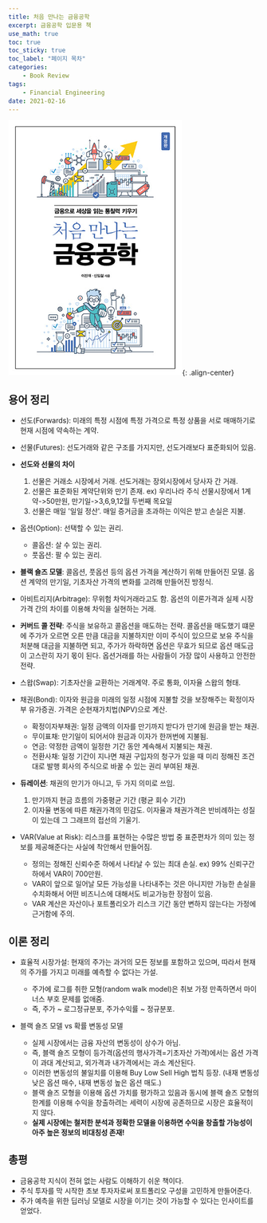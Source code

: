```yaml
---
title: 처음 만나는 금융공학
excerpt: 금융공학 입문용 책
use_math: true
toc: true
toc_sticky: true
toc_label: "페이지 목차"
categories: 
    - Book Review
tags: 
    - Financial Engineering
date: 2021-02-16
---
```


![책 표지](/assets/images/0007/처음_만나는_금융공학_표지.jpg){: .align-center}  


## 용어 정리
- 선도(Forwards): 미래의 특정 시점에 특정 가격으로 특정 상품을 서로 매매하기로 현재 시점에 약속하는 계약.
- 선물(Futures): 선도거래와 같은 구조를 가지지만, 선도거래보다 표준화되어 있음.  

- **선도와 선물의 차이**  
  1) 선물은 거래소 시장에서 거래. 선도거래는 장외시장에서 당사자 간 거래.
  2) 선물은 표준화된 계약단위와 만기 존재. ex) 우리나라 주식 선물시장에서 1계약->50만원, 만기일->3,6,9,12월 두번째 목요일
  3) 선물은 매일 '일일 정산'. 매일 증거금을 초과하는 이익은 받고 손실은 지불.

- 옵션(Option): 선택할 수 있는 권리.
  - 콜옵션: 살 수 있는 권리.
  - 풋옵션: 팔 수 있는 권리.

- **블랙 숄즈 모델**: 콜옵션, 풋옵션 등의 옵션 가격을 계산하기 위해 만들어진 모델. 옵션 계약의 만기일, 기초자산 가격의 변화를 고려해 만들어진 방정식.

- 아비트리지(Arbitrage): 무위험 차익거래라고도 함. 옵션의 이론가격과 실제 시장가격 간의 차이를 이용해 차익을 실현하는 거래.

- **커버드 콜 전략**: 주식을 보유하고 콜옵션을 매도하는 전략. 콜옵션을 매도했기 떄문에 주가가 오르면 오른 만큼 대금을 지불하지만 이미 주식이 있으므로 보유 주식을 처분해 대금을 지불하면 되고, 주가가 하락하면 옵션은 무효가 되므로 옵션 매도금이 고스란히 자기 몫이 된다. 옵션거래를 하는 사람들이 가장 많이 사용하고 안전한 전략.

- 스왑(Swap): 기초자산을 교환하는 거래계약. 주로 통화, 이자율 스왑의 형태.

- 채권(Bond): 이자와 원금을 미래의 일정 시점에 지불할 것을 보장해주는 확정이자부 유가증권. 가격은 순현재가치법(NPV)으로 계산.
  - 확정이자부채권: 일정 금액의 이자를 만기까지 받다가 만기에 원금을 받는 채권.
  - 무이표채: 만기일이 되어서야 원금과 이자가 한꺼번에 지불됨.
  - 연금: 약정한 금액이 일정한 기간 동안 계속해서 지불되는 채권.
  - 전환사채: 일정 기간이 지나면 채권 구입자의 청구가 있을 때 미리 정해진 조건대로 발행 회사의 주식으로 바꿀 수 있는 권리 부여된 채권.

- **듀레이션**: 채권의 만기가 아니고, 두 가지 의미로 쓰임.
  1) 만기까지 현금 흐름의 가중평균 기간 (평균 회수 기간)
  2) 이자율 변동에 따른 채권가격의 민감도. 이자율과 채권가격은 반비례하는 성질이 있는데 그 그래프의 접선의 기울기. 

- VAR(Value at Risk): 리스크를 표현하는 수많은 방법 중 표준편차가 의미 있는 정보를 제공해준다는 사실에 착안해서 만들어짐.
  - 정의는 정해진 신뢰수준 하에서 나타날 수 있는 최대 손실. ex) 99% 신뢰구간 하에서 VAR이 700만원.
  - VAR이 앞으로 일어날 모든 가능성을 나타내주는 것은 아니지만 가능한 손실을 수치화해서 어떤 비즈니스에 대해서도 비교가능한 장점이 있음.
  - VAR 계산은 자산이나 포트폴리오가 리스크 기간 동안 변하지 않는다는 가정에 근거함에 주의.


## 이론 정리
- 효율적 시장가설: 현재의 주가는 과거의 모든 정보를 포함하고 있으며, 따라서 현재의 주가를 가지고 미래를 예측할 수 없다는 가설.
  - 주가에 로그를 취한 모형(random walk model)은 취보 가정 만족하면서 마이너스 부호 문제를 없애줌.
  - 즉, 주가 ~ 로그정규분포, 주가수익률 ~ 정규분포.

- 블랙 숄즈 모델 vs 확률 변동성 모델
  - 실제 시장에서는 금융 자산의 변동성이 상수가 아님.
  - 즉, 블랙 숄즈 모형이 등가격(옵션의 행사가격=기초자산 가격)에서는 옵션 가격이 과대 계산되고, 외가격과 내가격에서는 과소 계산된다.
  - 이러한 변동성의 불일치를 이용해 Buy Low Sell High 법칙 등장. (내재 변동성 낮은 옵션 매수, 내재 변동성 높은 옵션 매도.)
  - 블랙 숄즈 모형을 이용해 옵션 가치를 평가하고 있음과 동시에 블랙 숄즈 모형의 한계를 이용해 수익을 창출하려는 세력이 시장에 공존하므로 시장은 효율적이지 않다.
  - **실제 시장에는 철저한 분석과 정확한 모델을 이용하면 수익을 창출할 가능성이 아주 높은 정보의 비대칭성 존재!**


## 총평
- 금융공학 지식이 전혀 없는 사람도 이해하기 쉬운 책이다.
- 주식 투자를 막 시작한 초보 투자자로써 포트폴리오 구성을 고민하게 만들어준다.
- 주가 예측을 위한 딥러닝 모델로 시장을 이기는 것이 가능할 수 있다는 인사이트를 얻었다.

